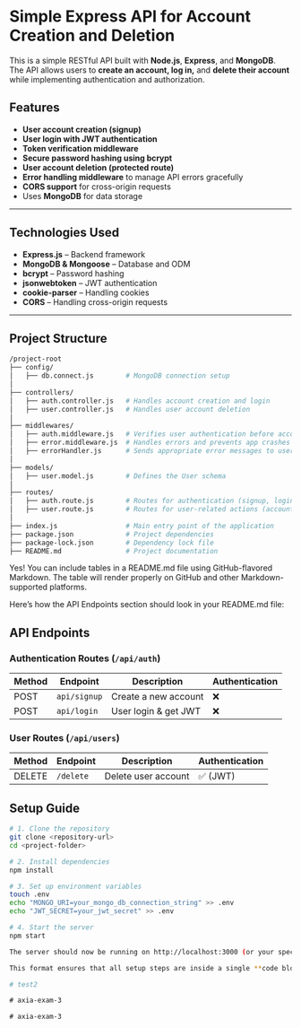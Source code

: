 
# Simple Express API for Account Creation and Deletion  

This is a simple RESTful API built with **Node.js**, **Express**, and **MongoDB**. The API allows users to **create an account, log in,** and **delete their account** while implementing authentication and authorization.  

## Features  

- **User account creation (signup)**  
- **User login with JWT authentication**  
- **Token verification middleware**  
- **Secure password hashing using bcrypt**  
- **User account deletion (protected route)**  
- **Error handling middleware** to manage API errors gracefully  
- **CORS support** for cross-origin requests  
- Uses **MongoDB** for data storage  

---

## Technologies Used  

- **Express.js** – Backend framework  
- **MongoDB & Mongoose** – Database and ODM  
- **bcrypt** – Password hashing  
- **jsonwebtoken** – JWT authentication  
- **cookie-parser** – Handling cookies  
- **CORS** – Handling cross-origin requests  

---


## Project Structure  

```bash
/project-root
├── config/  
│   ├── db.connect.js        # MongoDB connection setup  
│  
├── controllers/  
│   ├── auth.controller.js   # Handles account creation and login  
│   ├── user.controller.js   # Handles user account deletion  
│  
├── middlewares/  
│   ├── auth.middleware.js   # Verifies user authentication before account deletion  
│   ├── error.middleware.js  # Handles errors and prevents app crashes  
│   ├── errorHandler.js      # Sends appropriate error messages to users  
│  
├── models/  
│   ├── user.model.js        # Defines the User schema  
│  
├── routes/  
│   ├── auth.route.js        # Routes for authentication (signup, login)  
│   ├── user.route.js        # Routes for user-related actions (account deletion)  
│  
├── index.js                 # Main entry point of the application  
├── package.json             # Project dependencies  
├── package-lock.json        # Dependency lock file  
├── README.md                # Project documentation

```
Yes! You can include tables in a README.md file using GitHub-flavored Markdown. The table will render properly on GitHub and other Markdown-supported platforms.

Here’s how the API Endpoints section should look in your README.md file:

## API Endpoints  

### Authentication Routes (`/api/auth`)

| Method | Endpoint   | Description          | Authentication |
|--------|-----------|----------------------|---------------|
| POST   | `api/signup` | Create a new account | ❌           |
| POST   | `api/login`  | User login & get JWT | ❌           |

### **User Routes (`/api/users`)**  

| Method | Endpoint  | Description         | Authentication |
|--------|----------|---------------------|---------------|
| DELETE | `/delete` | Delete user account | ✅ (JWT)      |


## Setup Guide  

```sh
# 1. Clone the repository
git clone <repository-url>
cd <project-folder>

# 2. Install dependencies
npm install

# 3. Set up environment variables
touch .env
echo "MONGO_URI=your_mongo_db_connection_string" >> .env
echo "JWT_SECRET=your_jwt_secret" >> .env

# 4. Start the server
npm start

The server should now be running on http://localhost:3000 (or your specified port).

This format ensures that all setup steps are inside a single **code block**, making it easy to copy and execute. Let me know if you need any modifications!

#   t e s t 2  
 #   a x i a - e x a m - 3  
 #   a x i a - e x a m - 3  
 